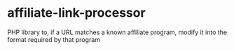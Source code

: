 # affiliate-link-processor
PHP library to, if a URL matches a known affiliate program, modify it into the format required by that program
